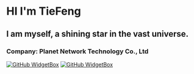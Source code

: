 # HI I'm TieFeng
## I am myself, a shining star in the vast universe.
### Company: Planet Network Technology Co., Ltd
[![GitHub WidgetBox](https://github-widgetbox.vercel.app/api/profile?username=ShaoqingG888&data=followers,repositories,stars,commits)](https://github.com/Jurredr/github-widgetbox)
[![GitHub WidgetBox](https://github-widgetbox.vercel.app/api/skills?languages=java,python,html,yaml)](https://github.com/Jurredr/github-widgetbox)
